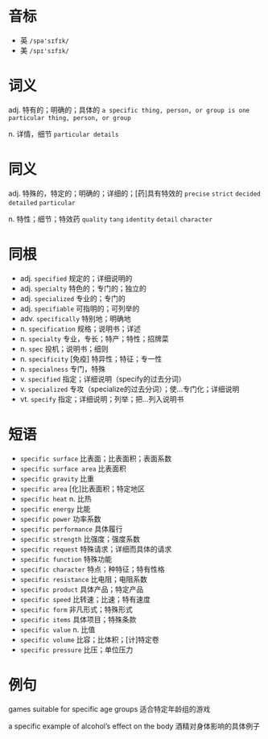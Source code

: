 # 音标

- 英 `/spə'sɪfɪk/`
- 美 `/spɪ'sɪfɪk/`

# 词义

adj. 特有的；明确的；具体的
`a specific thing, person, or group is one particular thing, person, or group`

n. 详情，细节
`particular details`

# 同义

adj. 特殊的，特定的；明确的；详细的；[药]具有特效的
`precise` `strict` `decided` `detailed` `particular`

n. 特性；细节；特效药
`quality` `tang` `identity` `detail` `character`

# 同根

- adj. `specified` 规定的；详细说明的
- adj. `specialty` 特色的；专门的；独立的
- adj. `specialized` 专业的；专门的
- adj. `specifiable` 可指明的；可列举的
- adv. `specifically` 特别地；明确地
- n. `specification` 规格；说明书；详述
- n. `specialty` 专业，专长；特产；特性；招牌菜
- n. `spec` 投机；说明书；细则
- n. `specificity` [免疫] 特异性；特征；专一性
- n. `specialness` 专门，特殊
- v. `specified` 指定；详细说明（specify的过去分词）
- v. `specialized` 专攻（specialize的过去分词）；使…专门化；详细说明
- vt. `specify` 指定；详细说明；列举；把…列入说明书

# 短语

- `specific surface` 比表面；比表面积；表面系数
- `specific surface area` 比表面积
- `specific gravity` 比重
- `specific area` [化]比表面积；特定地区
- `specific heat` n. 比热
- `specific energy` 比能
- `specific power` 功率系数
- `specific performance` 具体履行
- `specific strength` 比强度；强度系数
- `specific request` 特殊请求；详细而具体的请求
- `specific function` 特殊功能
- `specific character` 特点；种特征；特有性格
- `specific resistance` 比电阻；电阻系数
- `specific product` 具体产品；特定产品
- `specific speed` 比转速；比速；特有速度
- `specific form` 非凡形式；特殊形式
- `specific items` 具体项目；特殊条款
- `specific value` n. 比值
- `specific volume` 比容；比体积；[计]特定卷
- `specific pressure` 比压；单位压力

# 例句

games suitable for specific age groups
适合特定年龄组的游戏

a specific example of alcohol’s effect on the body
酒精对身体影响的具体例子


